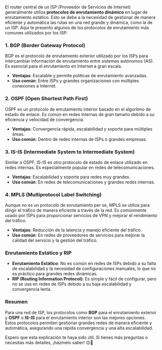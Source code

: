 El router central de un ISP (Proveedor de Servicios de Internet) generalmente utiliza **protocolos de enrutamiento dinámico** en lugar de enrutamiento estático. Esto se debe a la necesidad de gestionar de manera eficiente y automática las rutas en una red grande y dinámica, como la de un ISP. Aquí te presento algunos de los protocolos de enrutamiento más comunes utilizados por los ISP:

### 1. **BGP (Border Gateway Protocol)**
BGP es el protocolo de enrutamiento exterior utilizado por los ISPs para intercambiar información de enrutamiento entre sistemas autónomos (AS). Es esencial para el enrutamiento en Internet a gran escala.

- **Ventajas**: Escalable y permite políticas de enrutamiento avanzadas.
- **Uso común**: Entre ISPs y grandes organizaciones con múltiples conexiones a Internet.

### 2. **OSPF (Open Shortest Path First)**
OSPF es un protocolo de enrutamiento interior basado en el algoritmo de estado de enlace. Es común en redes internas de gran tamaño debido a su eficiencia y velocidad de convergencia.

- **Ventajas**: Convergencia rápida, escalabilidad y soporte para múltiples áreas.
- **Uso común**: Dentro de redes internas de ISPs o grandes empresas.

### 3. **IS-IS (Intermediate System to Intermediate System)**
Similar a OSPF, IS-IS es otro protocolo de estado de enlace utilizado en redes internas. Es especialmente popular en redes de telecomunicaciones.

- **Ventajas**: Escalabilidad y soporte para redes muy grandes.
- **Uso común**: En redes de telecomunicaciones y grandes redes internas.

### 4. **MPLS (Multiprotocol Label Switching)**
Aunque no es un protocolo de enrutamiento per se, MPLS se utiliza para dirigir el tráfico de manera eficiente a través de la red. Es comúnmente usado por ISPs para proporcionar servicios de VPN y mejorar el rendimiento del tráfico.

- **Ventajas**: Reducción de la latencia y manejo eficiente del tráfico.
- **Uso común**: En redes de proveedores de servicios para mejorar la calidad del servicio y la gestión del tráfico.

### Enrutamiento Estático y RIP
- **Enrutamiento Estático**: No es común en redes de ISPs debido a su falta de escalabilidad y la necesidad de configuraciones manuales, lo que no es práctico para grandes redes dinámicas.
- **RIP (Routing Information Protocol)**: Es simple y fácil de configurar, pero no se usa en redes de ISPs debido a su baja escalabilidad y convergencia lenta.

### Resumen
Para una red de ISP, los protocolos como **BGP** para el enrutamiento exterior y **OSPF** o **IS-IS** para el enrutamiento interior son las mejores opciones. Estos protocolos permiten gestionar grandes redes de manera eficiente y automática, asegurando una rápida convergencia y una alta escalabilidad.

Espero que esta explicación te haya sido útil. Si tienes más preguntas o necesitas más detalles, ¡házmelo saber! 😊🚀
